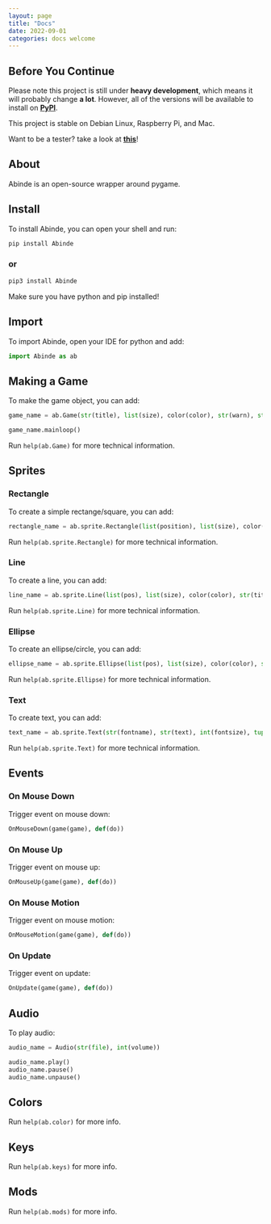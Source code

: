 ```yaml
---
layout: page
title: "Docs"
date: 2022-09-01
categories: docs welcome
---
```


## Before You Continue

Please note this project is still under __heavy development__, which means it will probably change __a lot__. However, all of the versions will be available to install on [__PyPI__](https://pypi.org/project/Abinde).

This project is stable on Debian Linux, Raspberry Pi, and Mac.

Want to be a tester? take a look at [__this__](https://github.com/desvasicek/Abinde/discussions/6)!

## About

Abinde is an open-source wrapper around pygame.

## Install

To install Abinde, you can open your shell and run:

```sh
pip install Abinde
```

### or

```sh
pip3 install Abinde
```

Make sure you have python and pip installed!

## Import

To import Abinde, open your IDE for python and add:

```python
import Abinde as ab
```

## Making a Game

To make the game object, you can add:

```python
game_name = ab.Game(str(title), list(size), color(color), str(warn), str(log))

game_name.mainloop()
```

Run `help(ab.Game)` for more technical information.

## Sprites

### Rectangle

To create a simple rectange/square, you can add:

```python
rectangle_name = ab.sprite.Rectangle(list(position), list(size), color(color), str(title))
```

Run `help(ab.sprite.Rectangle)` for more technical information.

### Line

To create a line, you can add:

```python
line_name = ab.sprite.Line(list(pos), list(size), color(color), str(title))
```

Run `help(ab.sprite.Line)` for more technical information.

### Ellipse

To create an ellipse/circle, you can add:

```python
ellipse_name = ab.sprite.Ellipse(list(pos), list(size), color(color), str(title))
```

Run `help(ab.sprite.Ellipse)` for more technical information.

### Text

To create text, you can add:

```python
text_name = ab.sprite.Text(str(fontname), str(text), int(fontsize), tuple(pos), color(color))
```

Run `help(ab.sprite.Text)` for more technical information.


## Events

### On Mouse Down

Trigger event on mouse down:

```python
OnMouseDown(game(game), def(do))
```

### On Mouse Up

Trigger event on mouse up:

```python
OnMouseUp(game(game), def(do))
```

### On Mouse Motion

Trigger event on mouse motion:

```python
OnMouseMotion(game(game), def(do))
```

### On Update

Trigger event on update:

```python
OnUpdate(game(game), def(do))
```

## Audio

To play audio:

```python
audio_name = Audio(str(file), int(volume))

audio_name.play()
audio_name.pause()
audio_name.unpause()
```

## Colors

Run `help(ab.color)` for more info.

## Keys

Run `help(ab.keys)` for more info.

## Mods

Run `help(ab.mods)` for more info.

